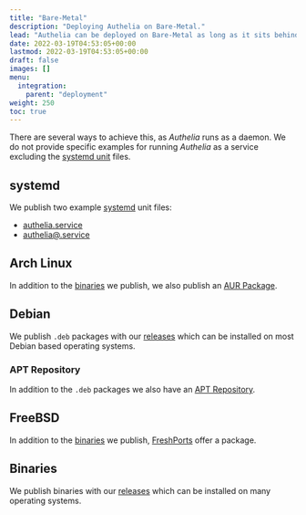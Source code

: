 ```yaml
---
title: "Bare-Metal"
description: "Deploying Authelia on Bare-Metal."
lead: "Authelia can be deployed on Bare-Metal as long as it sits behind a proxy."
date: 2022-03-19T04:53:05+00:00
lastmod: 2022-03-19T04:53:05+00:00
draft: false
images: []
menu:
  integration:
    parent: "deployment"
weight: 250
toc: true
---
```


There are several ways to achieve this, as _Authelia_ runs as a daemon. We do not provide specific examples for running
_Authelia_ as a service excluding the [systemd unit](#systemd) files.

## systemd

We publish two example [systemd] unit files:

- [authelia.service](https://github.com/authelia/authelia/blob/master/authelia.service)
- [authelia@.service](https://github.com/authelia/authelia/blob/master/authelia%40.service)

## Arch Linux

In addition to the [binaries](#binaries) we publish, we also publish an
[AUR Package](https://aur.archlinux.org/packages/authelia).

## Debian

We publish `.deb` packages with our [releases] which can be installed
on most Debian based operating systems.

### APT Repository

In addition to the `.deb` packages we also have an [APT Repository](https://apt.authelia.com).

## FreeBSD

In addition to the [binaries](#binaries) we publish, [FreshPorts](https://www.freshports.org/www/authelia/) offer a
package.

## Binaries

We publish binaries with our [releases] which can be installed on many operating systems.

[releases]: https://github.com/authelia/authelia/releases
[systemd]: https://systemd.io/
